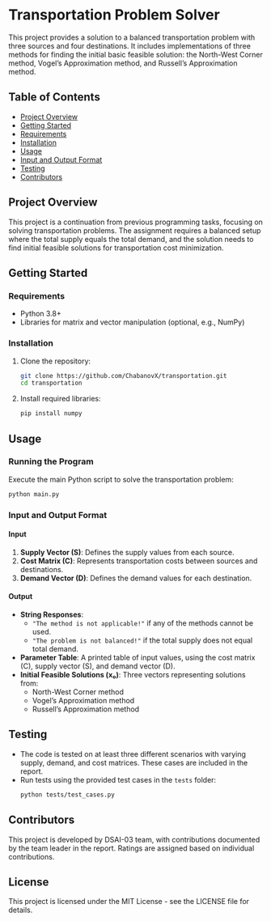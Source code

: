 
# Transportation Problem Solver

This project provides a solution to a balanced transportation problem with three sources and four destinations. It includes implementations of three methods for finding the initial basic feasible solution: the North-West Corner method, Vogel’s Approximation method, and Russell’s Approximation method.

## Table of Contents
- [Project Overview](#project-overview)
- [Getting Started](#getting-started)
- [Requirements](#requirements)
- [Installation](#installation)
- [Usage](#usage)
- [Input and Output Format](#input-and-output-format)
- [Testing](#testing)
- [Contributors](#contributors)

## Project Overview
This project is a continuation from previous programming tasks, focusing on solving transportation problems. The assignment requires a balanced setup where the total supply equals the total demand, and the solution needs to find initial feasible solutions for transportation cost minimization.

## Getting Started

### Requirements
- Python 3.8+
- Libraries for matrix and vector manipulation (optional, e.g., NumPy)

### Installation
1. Clone the repository:
   ```bash
   git clone https://github.com/ChabanovX/transportation.git
   cd transportation
   ```
2. Install required libraries:
   ```bash
   pip install numpy
   ```

## Usage

### Running the Program
Execute the main Python script to solve the transportation problem:
```bash
python main.py
```

### Input and Output Format

#### Input
1. **Supply Vector (S)**: Defines the supply values from each source.
2. **Cost Matrix (C)**: Represents transportation costs between sources and destinations.
3. **Demand Vector (D)**: Defines the demand values for each destination.

#### Output
- **String Responses**:
  - `"The method is not applicable!"` if any of the methods cannot be used.
  - `"The problem is not balanced!"` if the total supply does not equal total demand.
- **Parameter Table**: A printed table of input values, using the cost matrix (C), supply vector (S), and demand vector (D).
- **Initial Feasible Solutions (x₀)**: Three vectors representing solutions from:
  - North-West Corner method
  - Vogel’s Approximation method
  - Russell’s Approximation method

## Testing
- The code is tested on at least three different scenarios with varying supply, demand, and cost matrices. These cases are included in the report.
- Run tests using the provided test cases in the `tests` folder:
  ```bash
  python tests/test_cases.py
  ```

## Contributors
This project is developed by DSAI-03 team, with contributions documented by the team leader in the report. Ratings are assigned based on individual contributions.

## License
This project is licensed under the MIT License - see the LICENSE file for details.
